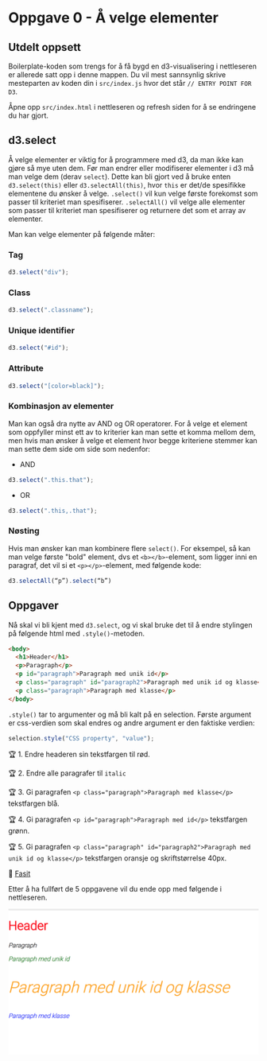 # Oppgave 0 - Å velge elementer

## Utdelt oppsett

Boilerplate-koden som trengs for å få bygd en d3-visualisering i nettleseren er allerede satt opp i denne mappen. Du vil mest sannsynlig skrive mesteparten av koden din i `src/index.js` hvor det står `// ENTRY POINT FOR D3`.

Åpne opp `src/index.html` i nettleseren og refresh siden for å se endringene du har gjort.

## d3.select

Å velge elementer er viktig for å programmere med d3, da man ikke kan gjøre så mye uten dem. Før man endrer eller modifiserer elementer i d3 må man velge dem (derav `select`). Dette kan bli gjort ved å bruke enten `d3.select(this)` eller `d3.selectAll(this)`, hvor `this` er det/de spesifikke elementene du ønsker å velge. `.select()` vil kun velge første forekomst som passer til kriteriet man spesifiserer. `.selectAll()` vil velge alle elementer som passer til kriteriet man spesifiserer og returnere det som et array av elementer.

Man kan velge elementer på følgende måter:

### Tag

```javascript
d3.select("div");
```

### Class

```javascript
d3.select(".classname");
```

### Unique identifier

```javascript
d3.select("#id");
```

### Attribute

```javascript
d3.select("[color=black]");
```

### Kombinasjon av elementer

Man kan også dra nytte av AND og OR operatorer. For å velge et element som oppfyller minst ett av to kriterier kan man sette et komma mellom dem, men hvis man ønsker å velge et element hvor begge kriteriene stemmer kan man sette dem side om side som nedenfor:

- AND

```javascript
d3.select(".this.that");
```

- OR

```javascript
d3.select(".this,.that");
```

### Nøsting

Hvis man ønsker kan man kombinere flere `select()`. For eksempel, så kan man velge første "bold" element, dvs et `<b></b>`-element, som ligger inni en paragraf, det vil si et `<p></p>`-element, med følgende kode:

```javascript
d3.selectAll(“p”).select(“b”)
```

## Oppgaver

Nå skal vi bli kjent med `d3.select`, og vi skal bruke det til å endre stylingen på følgende html med `.style()`-metoden.

```html
<body>
  <h1>Header</h1>
  <p>Paragraph</p>
  <p id="paragraph">Paragraph med unik id</p>
  <p class="paragraph" id="paragraph2">Paragraph med unik id og klasse</p>
  <p class="paragraph">Paragraph med klasse</p>
</body>
```

`.style()` tar to argumenter og må bli kalt på en selection. Første argument er css-verdien som skal endres og andre argument er den faktiske verdien:

```javascript
selection.style("CSS property", "value");
```

:trophy: 1. Endre headeren sin tekstfargen til rød.

:trophy: 2. Endre alle paragrafer til `italic`

:trophy: 3. Gi paragrafen `<p class="paragraph">Paragraph med klasse</p>` tekstfargen blå.

:trophy: 4. Gi paragrafen `<p id="paragraph">Paragraph med id</p>` tekstfargen grønn.

:trophy: 5. Gi paragrafen `<p class="paragraph" id="paragraph2">Paragraph med unik id og klasse</p>` tekstfargen oransje og skriftstørrelse 40px.

:school_satchel: [Fasit](https://github.com/bekk/intro-til-d3/blob/master/oppgaver/0-selections/src/fasit.js)

Etter å ha fullført de 5 oppgavene vil du ende opp med følgende i nettleseren.

![Resultat selections](../../img/selections.png)
